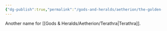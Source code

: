 ```yaml
---
{"dg-publish":true,"permalink":"/gods-and-heralds/aetherion/the-golden-being/","updated":"2025-08-11T11:53:31.398+01:00"}
---
```


Another name for [[Gods & Heralds/Aetherion/Terathra\|Terathra]].
